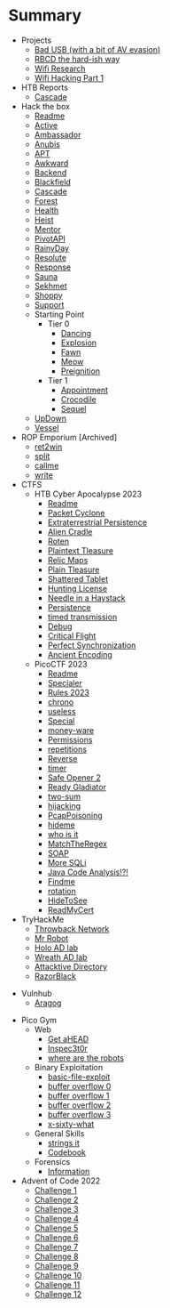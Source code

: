 # Summary

* Projects
	* [Bad USB (with a bit of AV evasion)](06%20-%20Random%20Shit/A%20quest%20to%20make%20a%20good%20bad%20usb.md)
	* [RBCD the hard-ish way](06%20-%20Random%20Shit/RBCD%20-%20Without%20PowerView.md)
	* [Wifi Research](06%20-%20Random%20Shit/Learning%20Wifi%20Attacks.md)
	* [Wifi Hacking Part 1](06%20-%20Random%20Shit/Adventures%20with%20a%20RPi%20part%201.md)
* HTB Reports
	* [Cascade](02%20-%20Hack%20The%20Box/Cascade/Cascade%20Report.md)
* Hack the box
	* [Readme](02%20-%20Hack%20The%20Box/Readme.md)
	* [Active](02%20-%20Hack%20The%20Box/Active/Active.md)
	* [Ambassador](02%20-%20Hack%20The%20Box/Ambassador/Ambassador.md)
	* [Anubis](02%20-%20Hack%20The%20Box/Anubis/Anubis.md)
	* [APT](02%20-%20Hack%20The%20Box/APT/APT.md)
	* [Awkward](02%20-%20Hack%20The%20Box/Awkward/Awkward.md)
	* [Backend](02%20-%20Hack%20The%20Box/Backend/Backend.md)
	* [Blackfield](02%20-%20Hack%20The%20Box/Blackfield/Blackfield.md)
	* [Cascade](02%20-%20Hack%20The%20Box/Cascade/Cascade.md)
	* [Forest](02%20-%20Hack%20The%20Box/Forest/Forest.md)
	* [Health](02%20-%20Hack%20The%20Box/Health/Health.md)
	* [Heist](02%20-%20Hack%20The%20Box/Heist/Heist.md)
	* [Mentor](02%20-%20Hack%20The%20Box/Mentor/Mentor.md)
	* [PivotAPI](02%20-%20Hack%20The%20Box/PivotAPI/PivotAPI.md)
	* [RainyDay](02%20-%20Hack%20The%20Box/RainyDay/RainyDay.md)
	* [Resolute](02%20-%20Hack%20The%20Box/Resolute/Resolute.md)
	* [Response](02%20-%20Hack%20The%20Box/Response/Response.md)
	* [Sauna](02%20-%20Hack%20The%20Box/Sauna/Sauna.md)
	* [Sekhmet](02%20-%20Hack%20The%20Box/Sekhmet/Sekhmet.md)
	* [Shoppy](02%20-%20Hack%20The%20Box/Shoppy/Shoppy.md)
	* [Support](02%20-%20Hack%20The%20Box/Support/Support.md)
	* Starting Point
		* Tier 0
			* [Dancing](02%20-%20Hack%20The%20Box/Starting%20Point/Tier%200/Dancing.md)
			* [Explosion](02%20-%20Hack%20The%20Box/Starting%20Point/Tier%200/Explosion.md)
			* [Fawn](02%20-%20Hack%20The%20Box/Starting%20Point/Tier%200/Fawn.md)
			* [Meow](02%20-%20Hack%20The%20Box/Starting%20Point/Tier%200/Meow.md)
			* [Preignition](02%20-%20Hack%20The%20Box/Starting%20Point/Tier%200/Preignition.md)
		* Tier 1
			* [Appointment](02%20-%20Hack%20The%20Box/Starting%20Point/Tier%201/Appointment.md)
			* [Crocodile](02%20-%20Hack%20The%20Box/Starting%20Point/Tier%201/Crocodile.md)
			* [Sequel](02%20-%20Hack%20The%20Box/Starting%20Point/Tier%201/Sequel.md)
	* [UpDown](02%20-%20Hack%20The%20Box/UpDown/UpDown.md)
	* [Vessel](02%20-%20Hack%20The%20Box/Vessel/Vessel.md)
* ROP Emporium \[Archived\]
	* [ret2win](05%20-%20ROP%20Emporium%20old/01%20-%20ret2win.md)
	* [split](05%20-%20ROP%20Emporium/02%20-%20split.md)
	* [callme](05%20-%20ROP%20Emporium%20old/03%20-%20callme.md)
	* [write](05%20-%20ROP%20Emporium%20old/04%20-%20write.md)
* CTFS
	* HTB Cyber Apocalypse 2023
		* [Readme](CTFs/HTBCTF23/Readme.md)
		* [Packet Cyclone](CTFs/HTBCTF23/Forensics/Packet%20Cyclone/Packet%20Cyclone.md)
		* [Extraterrestrial Persistence](CTFs/HTBCTF23/Forensics/Extraterrestrial%20Persistence/Extraterrestrial%20Persistence.md)
		* [Alien Cradle](CTFs/HTBCTF23/Forensics/Alien%20Cradle/Alien%20Cradle.md)
		* [Roten](CTFs/HTBCTF23/Forensics/Roten/Roten.md)
		* [Plaintext Tleasure](CTFs/HTBCTF23/Forensics/Plaintext%20Tleasure/Plaintext%20Tleasure.md)
		* [Relic Maps](CTFs/HTBCTF23/Forensics/Relic%20Maps/Relic%20Maps.md)
		* [Plain Tleasure](CTFs/HTBCTF23/Forensics/Plain%20Tleasure/Plain%20Tleasure.md)
		* [Shattered Tablet](CTFs/HTBCTF23/Reversing/Shattered%20Tablet/Shattered%20Tablet.md)
		* [Hunting License](CTFs/HTBCTF23/Reversing/Hunting%20License/Hunting%20License.md)
		* [Needle in a Haystack](CTFs/HTBCTF23/Reversing/Needle%20in%20a%20Haystack/Needle%20in%20a%20Haystack.md)
		* [Persistence](CTFs/HTBCTF23/Misc/Persistence/Persistence.md)
		* [timed transmission](CTFs/HTBCTF23/Hardware/timed%20transmission/timed%20transmission.md)
		* [Debug](CTFs/HTBCTF23/Hardware/Debug/Debug.md)
		* [Critical Flight](CTFs/HTBCTF23/Hardware/Critical%20Flight/Critical%20Flight.md)
		* [Perfect Synchronization](CTFs/HTBCTF23/Crypto/Perfect%20Synchronization/Perfect%20Synchronization.md)
		* [Ancient Encoding](CTFs/HTBCTF23/Crypto/Ancient%20Encodings/Ancient%20Encoding.md)
	* PicoCTF 2023
		* [Readme](CTFs/PicoCTF23/Readme.md)
		* [Specialer](CTFs/PicoCTF23/General/Specialer/Specialer.md)
		* [Rules 2023](CTFs/PicoCTF23/General/Rules%202023/Rules%202023.md)
		* [chrono](CTFs/PicoCTF23/General/chrono/chrono.md)
		* [useless](CTFs/PicoCTF23/General/useless/useless.md)
		* [Special](CTFs/PicoCTF23/General/Special/Special.md)
		* [money-ware](CTFs/PicoCTF23/General/money-ware/money-ware.md)
		* [Permissions](CTFs/PicoCTF23/General/Permissions/Permissions.md)
		* [repetitions](CTFs/PicoCTF23/General/repetitions/repetitions.md)
		* [Reverse](CTFs/PicoCTF23/Reverse/Reverse/Reverse.md)
		* [timer](CTFs/PicoCTF23/Reverse/timer/timer.md)
		* [Safe Opener 2](CTFs/PicoCTF23/Reverse/Safe%20Opener%202/Safe%20Opener%202.md)
		* [Ready Gladiator](CTFs/PicoCTF23/Reverse/Ready%20Gladiator/Ready%20Gladiator.md)
		* [two-sum](CTFs/PicoCTF23/Binary/two-sum/two-sum.md)
		* [hijacking](CTFs/PicoCTF23/Binary/hijacking/hijacking.md)
		* [PcapPoisoning](CTFs/PicoCTF23/Forensics/PcapPoisoning/PcapPoisoning.md)
		* [hideme](CTFs/PicoCTF23/Forensics/hideme/hideme.md)
		* [who is it](CTFs/PicoCTF23/Forensics/who%20is%20it/who%20is%20it.md)
		* [MatchTheRegex](CTFs/PicoCTF23/Web/MatchTheRegex.md)
		* [SOAP](CTFs/PicoCTF23/Web/SOAP.md)
		* [More SQLi](CTFs/PicoCTF23/Web/More%20SQLi.md)
		* [Java Code Analysis!?!](CTFs/PicoCTF23/Web/Java%20Code%20Analysis!?!.md)
		* [Findme](CTFs/PicoCTF23/Web/Findme.md)
		* [rotation](CTFs/PicoCTF23/Crypto/rotation/rotation.md)
		* [HideToSee](CTFs/PicoCTF23/Crypto/HideToSee/HideToSee.md)
		* [ReadMyCert](CTFs/PicoCTF23/Crypto/ReadMyCert/ReadMyCert.md)
* TryHackMe
	* [Throwback Network](03%20-%20Try%20Hack%20Me/Throwback/Notes.md)
	* [Mr Robot](03%20-%20Try%20Hack%20Me/Mr%20Robot%20CTF/Mr%20Robot.md)
	* [Holo AD lab](03%20-%20Try%20Hack%20Me/AD%20LABS%20With%20Pentest%20Reports/Holo/Holo%20Notes%20Live.md)
	* [Wreath AD lab](03%20-%20Try%20Hack%20Me/AD%20LABS%20With%20Pentest%20Reports/Wreath/Notes.md)
	* [Attacktive Directory](03%20-%20Try%20Hack%20Me/Attacktive%20Directory/Attacktive%20Directory.md)
	* [RazorBlack](03%20-%20Try%20Hack%20Me/RazorBlack/RazorBlack.md)
- Vulnhub
	- [Aragog](04%20-%20Vulnhub/Aragog/Aragog.md)
* Pico Gym
	* Web
		* [Get aHEAD](01%20-%20PicoGym/01%20-%20Web%20Challenges/GET%20aHEAD.md)
		* [Inspec3t0r](01%20-%20PicoGym/01%20-%20Web%20Challenges/Insp3ct0r.md)
		* [where are the robots](01%20-%20PicoGym/01%20-%20Web%20Challenges/where%20are%20the%20robots.md)
	* Binary Exploitation
		* [basic-file-exploit](01%20-%20PicoGym/02%20-%20Binary%20Exploitation/basic-file-exploit.md)
		* [buffer overflow 0](01%20-%20PicoGym/02%20-%20Binary%20Exploitation/buffer%20overflow%200.md)
		* [buffer overflow 1](01%20-%20PicoGym/02%20-%20Binary%20Exploitation/buffer%20overflow%201.md)
		* [buffer overflow 2](01%20-%20PicoGym/02%20-%20Binary%20Exploitation/buffer%20overflow%202.md)
		* [buffer overflow 3](01%20-%20PicoGym/02%20-%20Binary%20Exploitation/buffer%20overflow%203.md)
		* [x-sixty-what](01%20-%20PicoGym/02%20-%20Binary%20Exploitation/x-sixty-what.md)
	* General Skills
		* [strings it](01%20-%20PicoGym/03%20-%20General%20Skills/strings%20it.md)
		* [Codebook](01%20-%20PicoGym/03%20-%20General%20Skills/Codebook.md)
	* Forensics
		* [Information](01%20-%20PicoGym/04%20-%20Forensics/Information.md)
* Advent of Code 2022
	* [Challenge 1](adventofcode2022/chall1.md)
	* [Challenge 2](adventofcode2022/chall2.md)
	* [Challenge 3](adventofcode2022/chall3.md)
	* [Challenge 4](adventofcode2022/chall4.md)
	* [Challenge 5](adventofcode2022/chall5.md)
	* [Challenge 6](adventofcode2022/chall6.md)
	* [Challenge 7](adventofcode2022/chall7.md)
	* [Challenge 8](adventofcode2022/chall8.md)
	* [Challenge 9](adventofcode2022/chall9.md)
	* [Challenge 10](adventofcode2022/chall10.md)
	* [Challenge 11](adventofcode2022/chall11.md)
	* [Challenge 12](adventofcode2022/chall12.md)
